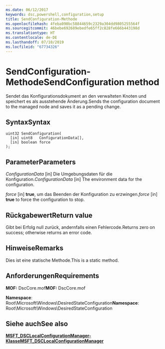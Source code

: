 ```yaml
---
ms.date: 06/12/2017
keywords: dsc,powershell,configuration,setup
title: SendConfiguration-Methode
ms.openlocfilehash: 4feba090bc58844659c2329a304dd9805255564f
ms.sourcegitcommit: 46bebe692689ebedfe65ff2c828fe666b443198d
ms.translationtype: HT
ms.contentlocale: de-DE
ms.lasthandoff: 07/10/2019
ms.locfileid: "67734326"
---
```

# <a name="sendconfiguration-method"></a><span data-ttu-id="c4753-103">SendConfiguration-Methode</span><span class="sxs-lookup"><span data-stu-id="c4753-103">SendConfiguration method</span></span>

<span data-ttu-id="c4753-104">Sendet das Konfigurationsdokument an den verwalteten Knoten und speichert es als ausstehende Änderung.</span><span class="sxs-lookup"><span data-stu-id="c4753-104">Sends the configuration document to the managed node and saves it as a pending change.</span></span>

## <a name="syntax"></a><span data-ttu-id="c4753-105">Syntax</span><span class="sxs-lookup"><span data-stu-id="c4753-105">Syntax</span></span>

```mof
uint32 SendConfiguration(
  [in] uint8   ConfigurationData[],
  [in] boolean force
);
```

## <a name="parameters"></a><span data-ttu-id="c4753-106">Parameter</span><span class="sxs-lookup"><span data-stu-id="c4753-106">Parameters</span></span>

<span data-ttu-id="c4753-107">*ConfigurationData* \[in\] Die Umgebungsdaten für die Konfiguration.</span><span class="sxs-lookup"><span data-stu-id="c4753-107">*ConfigurationData* \[in\] The environment data for the configuration.</span></span>

<span data-ttu-id="c4753-108">*force* \[in\] **true**, um das Beenden der Konfiguration zu erzwingen.</span><span class="sxs-lookup"><span data-stu-id="c4753-108">*force* \[in\] **true** to force the configuration to stop.</span></span>

## <a name="return-value"></a><span data-ttu-id="c4753-109">Rückgabewert</span><span class="sxs-lookup"><span data-stu-id="c4753-109">Return value</span></span>

<span data-ttu-id="c4753-110">Gibt bei Erfolg null zurück, andernfalls einen Fehlercode.</span><span class="sxs-lookup"><span data-stu-id="c4753-110">Returns zero on success; otherwise returns an error code.</span></span>

## <a name="remarks"></a><span data-ttu-id="c4753-111">Hinweise</span><span class="sxs-lookup"><span data-stu-id="c4753-111">Remarks</span></span>

<span data-ttu-id="c4753-112">Dies ist eine statische Methode.</span><span class="sxs-lookup"><span data-stu-id="c4753-112">This is a static method.</span></span>

## <a name="requirements"></a><span data-ttu-id="c4753-113">Anforderungen</span><span class="sxs-lookup"><span data-stu-id="c4753-113">Requirements</span></span>

<span data-ttu-id="c4753-114">**MOF:** DscCore.mof</span><span class="sxs-lookup"><span data-stu-id="c4753-114">**MOF:** DscCore.mof</span></span>

<span data-ttu-id="c4753-115">**Namespace**: Root\Microsoft\Windows\DesiredStateConfiguration</span><span class="sxs-lookup"><span data-stu-id="c4753-115">**Namespace**: Root\Microsoft\Windows\DesiredStateConfiguration</span></span>

## <a name="see-also"></a><span data-ttu-id="c4753-116">Siehe auch</span><span class="sxs-lookup"><span data-stu-id="c4753-116">See also</span></span>

[<span data-ttu-id="c4753-117">**MSFT_DSCLocalConfigurationManager-Klasse**</span><span class="sxs-lookup"><span data-stu-id="c4753-117">**MSFT_DSCLocalConfigurationManager**</span></span>](msft-dsclocalconfigurationmanager.md)
